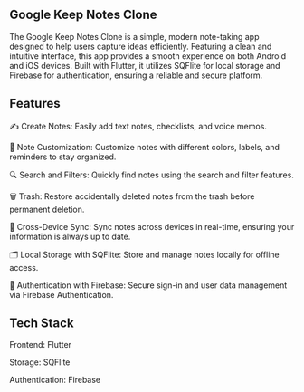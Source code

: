 

## Google Keep Notes Clone ##
The Google Keep Notes Clone is a simple, modern note-taking app designed to help users capture ideas efficiently. Featuring a clean and intuitive interface, this app provides a smooth experience on both Android and iOS devices. Built with Flutter, it utilizes SQFlite for local storage and Firebase for authentication, ensuring a reliable and secure platform.

## Features ##
✍️ Create Notes: Easily add text notes, checklists, and voice memos.

🎨 Note Customization: Customize notes with different colors, labels, and reminders to stay organized.

🔍 Search and Filters: Quickly find notes using the search and filter features.

🗑️ Trash: Restore accidentally deleted notes from the trash before permanent deletion.

📱 Cross-Device Sync: Sync notes across devices in real-time, ensuring your information is always up to date.

🗂️ Local Storage with SQFlite: Store and manage notes locally for offline access.

🔑 Authentication with Firebase: Secure sign-in and user data management via Firebase Authentication.

## Tech Stack ##
Frontend: Flutter

Storage: SQFlite

Authentication: Firebase







